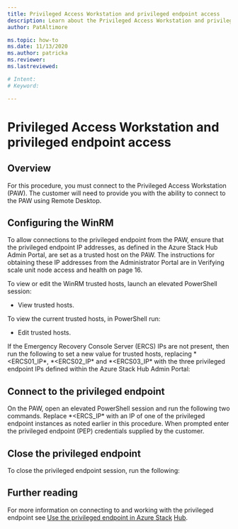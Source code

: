```yaml
---
title: Privileged Access Workstation and privileged endpoint access
description: Learn about the Privileged Access Workstation and privileged endpoint access
author: PatAltimore

ms.topic: how-to
ms.date: 11/13/2020
ms.author: patricka
ms.reviewer: 
ms.lastreviewed: 

# Intent: 
# Keyword: 

---
```


# Privileged Access Workstation and privileged endpoint access

## Overview

For this procedure, you must connect to the Privileged Access
Workstation (PAW). The customer will need to provide you with the
ability to connect to the PAW using Remote Desktop.

## Configuring the WinRM

To allow connections to the privileged endpoint from the PAW, ensure
that the privileged endpoint IP addresses, as defined in the Azure
Stack Hub Admin Portal, are set as a trusted host on the PAW. The
instructions for obtaining these IP addresses from the Administrator
Portal are in Verifying scale unit node access and
health on page 16.

To view or edit the WinRM trusted hosts, launch an elevated PowerShell
session:

-   View trusted hosts.

To view the current trusted hosts, in PowerShell run:

-   Edit trusted hosts.

If the Emergency Recovery Console Server (ERCS) IPs are not present,
then run the following to set a new value for trusted hosts, replacing
*\<ERCS01_IP\*, *\<ERCS02_IP\* and *\<ERCS03_IP\* with the three
privileged endpoint IPs defined within the Azure Stack Hub Admin
Portal:

## Connect to the privileged endpoint

On the PAW, open an elevated PowerShell session and run the following
two commands. Replace *\<ERCS_IP\* with an IP of one of the
privileged endpoint instances as noted earlier in this procedure. When
prompted enter the privileged endpoint (PEP) credentials supplied by
the customer.

## Close the privileged endpoint

To close the privileged endpoint session, run the following:

## Further reading

For more information on connecting to and working with the privileged
endpoint see [Use the privileged endpoint in Azure
Stack](../../operator/azure-stack-privileged-endpoint.md)
[Hub](../../operator/azure-stack-privileged-endpoint.md).